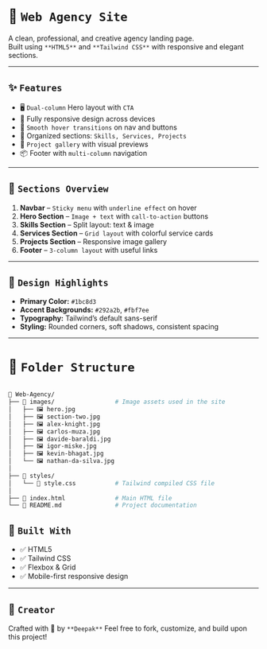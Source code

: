 # 💼 `Web Agency Site`

A clean, professional, and creative agency landing page.  
Built using `**HTML5**` and `**Tailwind CSS**` with responsive and elegant sections.

---

## ✨ `Features`

- 🖥️ `Dual-column` Hero layout with `CTA`
- 📱 Fully responsive design across devices
- 🌈 `Smooth hover transitions` on nav and buttons
- 🧠 Organized sections: `Skills, Services, Projects`
- 🎯 `Project gallery` with visual previews
- 📦 Footer with `multi-column` navigation

---

## 📌 `Sections Overview`

1. **Navbar** – `Sticky menu` with `underline effect` on hover  
2. **Hero Section** – `Image + text` with `call-to-action` buttons  
3. **Skills Section** – Split layout: text & image  
4. **Services Section** – `Grid layout` with colorful service cards  
5. **Projects Section** – Responsive image gallery  
6. **Footer** – `3-column layout` with useful links

---

## 🎨 `Design Highlights`

- **Primary Color:** `#1bc8d3`
- **Accent Backgrounds:** `#292a2b`, `#fbf7ee`
- **Typography:** Tailwind’s default sans-serif
- **Styling:** Rounded corners, soft shadows, consistent spacing

---

# 📁 `Folder Structure`

```bash 

📁 Web-Agency/
├── 📁 images/                 # Image assets used in the site
│   ├── 🖼️ hero.jpg
│   ├── 🖼️ section-two.jpg
│   ├── 🖼️ alex-knight.jpg
│   ├── 🖼️ carlos-muza.jpg
│   ├── 🖼️ davide-baraldi.jpg
│   ├── 🖼️ igor-miske.jpg
│   ├── 🖼️ kevin-bhagat.jpg
│   └── 🖼️ nathan-da-silva.jpg
│
├── 📁 styles/
│   └── 🎨 style.css           # Tailwind compiled CSS file
│
├── 📄 index.html              # Main HTML file
└── 📄 README.md               # Project documentation
```

## 🧱 `Built With`

- ✅ HTML5  
- ✅ Tailwind CSS  
- ✅ Flexbox & Grid  
- ✅ Mobile-first responsive design

---

## 🙌 `Creator`

Crafted with 💙 by `**Deepak**`
Feel free to fork, customize, and build upon this project!


